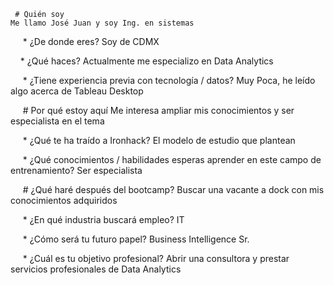      # Quién soy
	Me llamo José Juan y soy Ing. en sistemas

     * ¿De donde eres?
	Soy de CDMX

     * ¿Qué haces?
	Actualmente me especializo en Data Analytics

     * ¿Tiene experiencia previa con tecnología / datos?
	Muy Poca, he leído algo acerca de Tableau Desktop

     # Por qué estoy aquí
	Me interesa ampliar mis conocimientos y ser especialista en el tema

     * ¿Qué te ha traído a Ironhack?
	El modelo de estudio que plantean

     * ¿Qué conocimientos / habilidades esperas aprender en este campo de entrenamiento?
	Ser especialista

     # ¿Qué haré después del bootcamp?
	Buscar una vacante a dock con mis conocimientos adquiridos

     * ¿En qué industria buscará empleo?
	IT

     * ¿Cómo será tu futuro papel?
	Business Intelligence Sr.

     * ¿Cuál es tu objetivo profesional?
	Abrir una consultora y prestar servicios profesionales de Data Analytics
